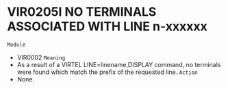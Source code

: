 # VIR0205I NO TERMINALS ASSOCIATED WITH LINE n-xxxxxx
`Module`
- VIR0002
`Meaning`
- As a result of a VIRTEL LINE=linename,DISPLAY command, no terminals were found which match the prefix of the requested line.
`Action`
- None.
